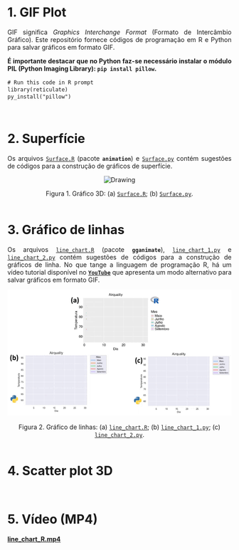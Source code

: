 # 1. GIF Plot

<p align="justify">GIF significa <i>Graphics Interchange Format</i> (Formato de Intercâmbio Gráfico). Este repositório fornece códigos de programação em R e Python para salvar gráficos em formato GIF.</p>

<p align="justify"><b>É importante destacar que no Python faz-se necessário instalar o módulo  PIL (Python Imaging Library): <code>pip install pillow</code>.</b></p>

```{r}
# Run this code in R prompt
library(reticulate)
py_install("pillow")
```

</br>

# 2. Superfície

<p align="justify">Os arquivos <a target='_blank' rel='noopener noreferrer' href='https://github.com/luizleal1974/GIF-Plot/blob/main/Files/Surface.R'><code>Surface.R</code></a> (pacote <code><b>animation</b></code>) e <a target='_blank' rel='noopener noreferrer' href='https://github.com/luizleal1974/GIF-Plot/blob/main/Files/Surface.py'><code>Surface.py</code></a> contém sugestões de códigos para a construção de gráficos de superfície.</p>

<p align="center"><img src="/Files/Surface.gif" alt="Drawing"/></p>

<div align="center">Figura 1. Gráfico 3D: (a) <a target='_blank' rel='noopener noreferrer' href='https://github.com/luizleal1974/GIF-Plot/blob/main/Files/Surface.R'><code>Surface.R</code></a>; (b) <a target='_blank' rel='noopener noreferrer' href='https://github.com/luizleal1974/GIF-Plot/blob/main/Files/Surface.py'><code>Surface.py</code></a>.</div>


</br>

# 3. Gráfico de linhas

<p align="justify">Os arquivos <a target='_blank' rel='noopener noreferrer' href='https://github.com/luizleal1974/GIF-Plot/blob/main/Files/line_chart.R'><code>line_chart.R</code></a> (pacote <code><b>gganimate</b></code>), <a target='_blank' rel='noopener noreferrer' href='https://github.com/luizleal1974/GIF-Plot/blob/main/Files/line_chart_1.py'><code>line_chart_1.py</code></a> e <a target='_blank' rel='noopener noreferrer' href='https://github.com/luizleal1974/GIF-Plot/blob/main/Files/line_chart_2.py'><code>line_chart_2.py</code></a> contém sugestões de códigos para a construção de gráficos de linha. No que tange a linguagem de programação R, há um vídeo tutorial disponível no <a target='_blank' rel='noopener noreferrer' href='https://www.youtube.com/watch?v=CUZJTCrZiys&list=PL9QQDIVZa2ab9B2rieO41mLV2xFnsA70e&index=3&t=37s'><code><b>YouTube</b></code></a> que apresenta um modo alternativo para salvar gráficos em formato GIF.</p>

<p align="center"><img src="/Files/line_chart.gif" alt="Drawing"/></p>

<div align="center">Figura 2. Gráfico de linhas: (a) <a target='_blank' rel='noopener noreferrer' href='https://github.com/luizleal1974/GIF-Plot/blob/main/Files/line_chart.R'><code>line_chart.R</code></a>; (b) <a target='_blank' rel='noopener noreferrer' href='https://github.com/luizleal1974/GIF-Plot/blob/main/Files/line_chart_1.py'><code>line_chart_1.py</code></a>; (c) <a target='_blank' rel='noopener noreferrer' href='https://github.com/luizleal1974/GIF-Plot/blob/main/Files/line_chart_2.py'><code>line_chart_2.py</code></a>.</div>



</br>

# 4. Scatter plot 3D



</br>

# 5. Vídeo (MP4)

<a target='_blank' rel='noopener noreferrer' href='https://github.com/luizleal1974/GIF-Plot/blob/main/Files/line_chart_R.mp4'><b>line_chart_R.mp4</b></a>

</br>






